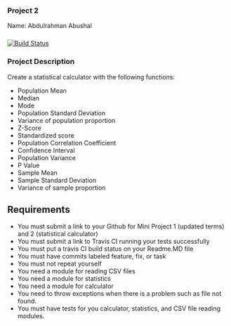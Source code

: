 
### Project 2
Name: Abdulrahman Abushal
###
[![Build Status](https://travis-ci.com/Abdmabu1/Project-2.svg?branch=main)](https://travis-ci.com/Abdmabu1/Project-2)
### Project Description
Create a statistical calculator with the following functions:
-  Population Mean
-  Median
-  Mode
-  Population Standard Deviation
-  Variance of population proportion
-  Z-Score
-  Standardized score
-  Population Correlation Coefficient
-  Confidence Interval
-  Population Variance
-  P Value
-  Sample Mean
-  Sample Standard Deviation
-  Variance of sample proportion

## Requirements
-  You must submit a link to your Github for Mini Project 1 (updated terms) and 2 (statistical calculator)
-  You must submit a link to Travis CI running your tests successfully
-  You must put a travis CI build status on your Readme.MD file
-  You must have commits labeled feature, fix, or task
-  You must not repeat yourself
-  You need a module for reading CSV files
-  You need a module for statistics
-  You need a module for calculator
-  You need to throw exceptions when there is a problem such as file not found.
-  You must have tests for you calculator, statistics, and CSV file reading modules.   
